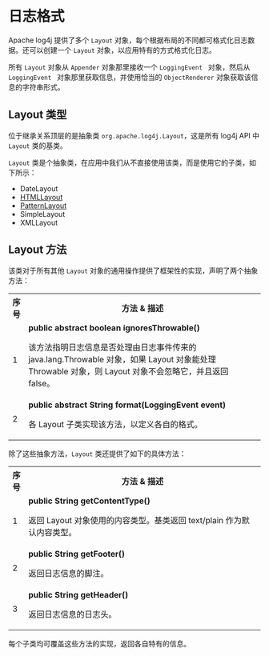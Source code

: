 # 日志格式

Apache log4j 提供了多个 `Layout` 对象，每个根据布局的不同都可格式化日志数据。还可以创建一个 `Layout` 对象，以应用特有的方式格式化日志。

所有 `Layout` 对象从 `Appender` 对象那里接收一个 `LoggingEvent ` 对象，然后从 `LoggingEvent ` 对象那里获取信息，并使用恰当的 `ObjectRenderer` 对象获取该信息的字符串形式。

## Layout 类型

位于继承关系顶层的是抽象类 `org.apache.log4j.Layout`，这是所有 log4j API 中 `Layout` 类的基类。

`Layout` 类是个抽象类，在应用中我们从不直接使用该类，而是使用它的子类，如下所示：

- DateLayout
- [HTMLLayout](log4j-htmllayout.md)
- [PatternLayout](log4j-patternlayout.md)
- SimpleLayout
- XMLLayout

## Layout 方法

该类对于所有其他 `Layout` 对象的通用操作提供了框架性的实现，声明了两个抽象方法：

<table class="table table-bordered">
<tbody><tr>
<th style="width:5%">序号</th>
<th>方法 &amp; 描述</th>
</tr>
<tr>
<td>1</td>
<td><b>public abstract boolean ignoresThrowable()</b>
<p>该方法指明日志信息是否处理由日志事件传来的 java.lang.Throwable 对象，如果 Layout 对象能处理 Throwable 对象，则 Layout 对象不会忽略它，并且返回 false。</p>
</td>
</tr>
<tr>
<td>2</td>
<td>
<b>public abstract String format(LoggingEvent event)</b>
<p>各 Layout 子类实现该方法，以定义各自的格式。</p>
</td>
</tr>
</tbody></table>

除了这些抽象方法，`Layout` 类还提供了如下的具体方法：

<table class="table table-bordered">
<tbody><tr>
<th style="width:5%">序号</th>
<th>方法 &amp; 描述</th>
</tr>
<tr>
<td>1</td>
<td>
<b>public String getContentType()</b>
<p>返回 Layout 对象使用的内容类型。基类返回 text/plain 作为默认内容类型。</p></td>
</tr>
<tr>
<td>2</td>
<td>
<b>public String getFooter()</b>
<p>返回日志信息的脚注。</p></td>
</tr>
<tr>
<td>3</td>
<td>
<b>public String getHeader()</b>
<p>返回日志信息的日志头。</p></td>
</tr>
</tbody></table>

每个子类均可覆盖这些方法的实现，返回各自特有的信息。